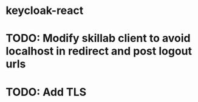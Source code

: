 # keycloak-react


# TODO: Modify skillab client to avoid localhost in redirect and post logout urls
# TODO: Add TLS
